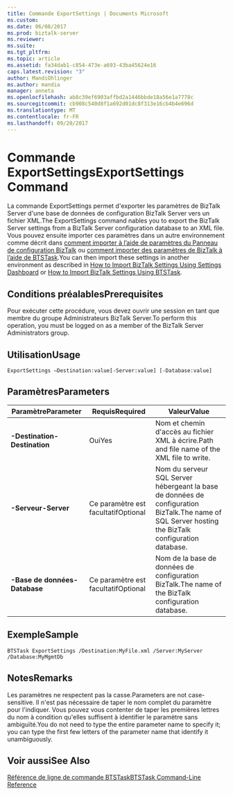 ```yaml
---
title: Commande ExportSettings | Documents Microsoft
ms.custom: 
ms.date: 06/08/2017
ms.prod: biztalk-server
ms.reviewer: 
ms.suite: 
ms.tgt_pltfrm: 
ms.topic: article
ms.assetid: fa34dab1-c854-473e-a693-43ba45624e16
caps.latest.revision: "3"
author: MandiOhlinger
ms.author: mandia
manager: anneta
ms.openlocfilehash: ab8c39ef6903affbd2a1446bbde18a56e1a7778c
ms.sourcegitcommit: cb908c540d8f1a692d01dc8f313e16cb4b4e696d
ms.translationtype: MT
ms.contentlocale: fr-FR
ms.lasthandoff: 09/20/2017
---
```

# <a name="exportsettings-command"></a><span data-ttu-id="5cb66-102">Commande ExportSettings</span><span class="sxs-lookup"><span data-stu-id="5cb66-102">ExportSettings Command</span></span>
<span data-ttu-id="5cb66-103">La commande ExportSettings permet d'exporter les paramètres de BizTalk Server d'une base de données de configuration BizTalk Server vers un fichier XML.</span><span class="sxs-lookup"><span data-stu-id="5cb66-103">The ExportSettings command nables you to export the BizTalk Server settings from a BizTalk Server configuration database to an XML file.</span></span> <span data-ttu-id="5cb66-104">Vous pouvez ensuite importer ces paramètres dans un autre environnement comme décrit dans [comment importer à l’aide de paramètres du Panneau de configuration BizTalk](../core/how-to-import-biztalk-settings-using-settings-dashboard.md) ou [comment importer des paramètres de BizTalk à l’aide de BTSTask](../core/how-to-import-biztalk-settings-using-btstask.md).</span><span class="sxs-lookup"><span data-stu-id="5cb66-104">You can then import these settings in another environment as described in [How to Import BizTalk Settings Using Settings Dashboard](../core/how-to-import-biztalk-settings-using-settings-dashboard.md) or [How to Import BizTalk Settings Using BTSTask](../core/how-to-import-biztalk-settings-using-btstask.md).</span></span>  
  
## <a name="prerequisites"></a><span data-ttu-id="5cb66-105">Conditions préalables</span><span class="sxs-lookup"><span data-stu-id="5cb66-105">Prerequisites</span></span>  
 <span data-ttu-id="5cb66-106">Pour exécuter cette procédure, vous devez ouvrir une session en tant que membre du groupe Administrateurs BizTalk Server.</span><span class="sxs-lookup"><span data-stu-id="5cb66-106">To perform this operation, you must be logged on as a member of the BizTalk Server Administrators group.</span></span>  
  
## <a name="usage"></a><span data-ttu-id="5cb66-107">Utilisation</span><span class="sxs-lookup"><span data-stu-id="5cb66-107">Usage</span></span>  
 `ExportSettings –Destination:value[-Server:value] [-Database:value]`  
  
## <a name="parameters"></a><span data-ttu-id="5cb66-108">Paramètres</span><span class="sxs-lookup"><span data-stu-id="5cb66-108">Parameters</span></span>  
  
|<span data-ttu-id="5cb66-109">**Paramètre**</span><span class="sxs-lookup"><span data-stu-id="5cb66-109">**Parameter**</span></span>|<span data-ttu-id="5cb66-110">Requis</span><span class="sxs-lookup"><span data-stu-id="5cb66-110">Required</span></span>|<span data-ttu-id="5cb66-111">Valeur</span><span class="sxs-lookup"><span data-stu-id="5cb66-111">Value</span></span>|  
|-------------------|--------------|-----------|  
|<span data-ttu-id="5cb66-112">**-Destination**</span><span class="sxs-lookup"><span data-stu-id="5cb66-112">**-Destination**</span></span>|<span data-ttu-id="5cb66-113">Oui</span><span class="sxs-lookup"><span data-stu-id="5cb66-113">Yes</span></span>|<span data-ttu-id="5cb66-114">Nom et chemin d'accès au fichier XML à écrire.</span><span class="sxs-lookup"><span data-stu-id="5cb66-114">Path and file name of the XML file to write.</span></span>|  
|<span data-ttu-id="5cb66-115">**-Serveur**</span><span class="sxs-lookup"><span data-stu-id="5cb66-115">**-Server**</span></span>|<span data-ttu-id="5cb66-116">Ce paramètre est facultatif</span><span class="sxs-lookup"><span data-stu-id="5cb66-116">Optional</span></span>|<span data-ttu-id="5cb66-117">Nom du serveur SQL Server hébergeant la base de données de configuration BizTalk.</span><span class="sxs-lookup"><span data-stu-id="5cb66-117">The name of SQL Server hosting the BizTalk configuration database.</span></span>|  
|<span data-ttu-id="5cb66-118">**-Base de données**</span><span class="sxs-lookup"><span data-stu-id="5cb66-118">**-Database**</span></span>|<span data-ttu-id="5cb66-119">Ce paramètre est facultatif</span><span class="sxs-lookup"><span data-stu-id="5cb66-119">Optional</span></span>|<span data-ttu-id="5cb66-120">Nom de la base de données de configuration BizTalk.</span><span class="sxs-lookup"><span data-stu-id="5cb66-120">The name of the BizTalk configuration database.</span></span>|  
  
## <a name="sample"></a><span data-ttu-id="5cb66-121">Exemple</span><span class="sxs-lookup"><span data-stu-id="5cb66-121">Sample</span></span>  
 `BTSTask ExportSettings /Destination:MyFile.xml /Server:MyServer /Database:MyMgmtDb`  
  
## <a name="remarks"></a><span data-ttu-id="5cb66-122">Notes</span><span class="sxs-lookup"><span data-stu-id="5cb66-122">Remarks</span></span>  
 <span data-ttu-id="5cb66-123">Les paramètres ne respectent pas la casse.</span><span class="sxs-lookup"><span data-stu-id="5cb66-123">Parameters are not case-sensitive.</span></span> <span data-ttu-id="5cb66-124">Il n'est pas nécessaire de taper le nom complet du paramètre pour l'indiquer. Vous pouvez vous contenter de taper les premières lettres du nom à condition qu'elles suffisent à identifier le paramètre sans ambiguïté.</span><span class="sxs-lookup"><span data-stu-id="5cb66-124">You do not need to type the entire parameter name to specify it; you can type the first few letters of the parameter name that identify it unambiguously.</span></span>  
  
## <a name="see-also"></a><span data-ttu-id="5cb66-125">Voir aussi</span><span class="sxs-lookup"><span data-stu-id="5cb66-125">See Also</span></span>  
 [<span data-ttu-id="5cb66-126">Référence de ligne de commande BTSTask</span><span class="sxs-lookup"><span data-stu-id="5cb66-126">BTSTask Command-Line Reference</span></span>](../core/btstask-command-line-reference.md)